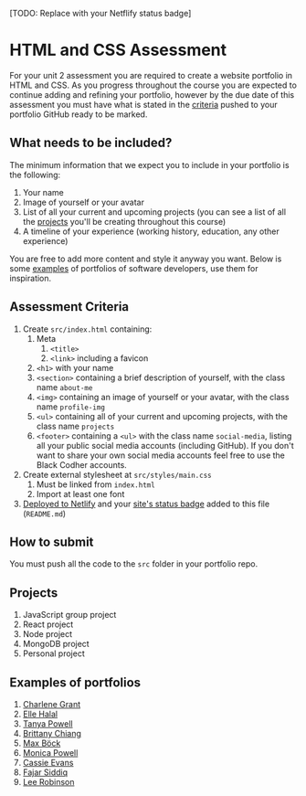 [TODO: Replace with your Netflify status badge]

# HTML and CSS Assessment

For your unit 2 assessment you are required to create a website portfolio in HTML and CSS. As you progress throughout the course you are expected to continue adding and refining your portfolio, however by the due date of this assessment you must have what is stated in the [criteria](#assessment-criteria) pushed to your portfolio GitHub ready to be marked.

## What needs to be included?

The minimum information that we expect you to include in your portfolio is the following:

1. Your name
1. Image of yourself or your avatar
1. List of all your current and upcoming projects (you can see a list of all the [projects](#projects) you'll be creating throughout this course)
1. A timeline of your experience (working history, education, any other experience)

You are free to add more content and style it anyway you want. Below is some [examples](#examples-of-portfolios) of portfolios of software developers, use them for inspiration.

## Assessment Criteria

<!-- Flesh this out some more -->
1. Create `src/index.html` containing:
    1. Meta
        1. `<title>`
        1. `<link>` including a favicon
    1. `<h1>` with your name
    1. `<section>` containing a brief description of yourself, with the class name `about-me`
    1. `<img>` containing an image of yourself or your avatar, with the class name `profile-img`
    1. `<ul>` containing all of your current and upcoming projects, with the class name `projects`
    1. `<footer>` containing a `<ul>` with the class name `social-media`, listing all your public social media accounts (including GitHub). If you don't want to share your own social media accounts feel free to use the Black Codher accounts.
2. Create external stylesheet at `src/styles/main.css`
    1. Must be linked from `index.html`
    2. Import at least one font
3. [Deployed to Netlify](https://docs.netlify.com/site-deploys/create-deploys/) and your [site's status badge](https://docs.netlify.com/monitor-sites/status-badges/) added to this file (`README.md`)

## How to submit

You must push all the code to the `src` folder in your portfolio repo.

## Projects

<!-- Update once names of projects have been finalised -->
1. JavaScript group project
1. React project
1. Node project
1. MongoDB project
1. Personal project

## Examples of portfolios

1. [Charlene Grant](https://charlene-grant.netlify.app)
1. [Elle Halal](http://www.ellehallal.dev/)
1. [Tanya Powell](https://www.tanyapowell.dev)
1. [Brittany Chiang](https://brittanychiang.com)
1. [Max Böck](https://mxb.dev)
1. [Monica Powell](https://aboutmonica.com)
1. [Cassie Evans](https://www.cassie.codes)
1. [Fajar Siddiq](https://fajarsiddiq.com)
1. [Lee Robinson](https://leerob.io)
